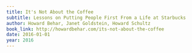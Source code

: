 ```yaml
---
title: It's Not About the Coffee
subtitle: Lessons on Putting People First From a Life at Starbucks
author: Howard Behar, Janet Goldstein, Howard Schultz
book_link: http://howardbehar.com/its-not-about-the-coffee
date: 2016-01-01
year: 2016
---
```


